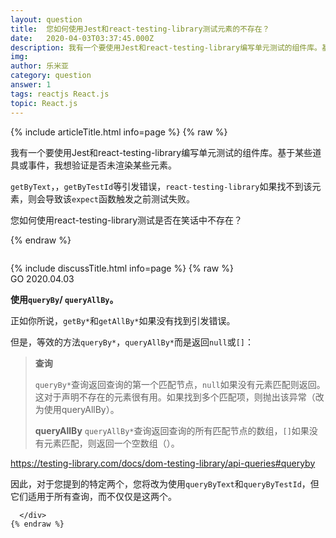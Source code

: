 ```yaml
---
layout: question
title:  您如何使用Jest和react-testing-library测试元素的不存在？
date:   2020-04-03T03:37:45.000Z
description: 我有一个要使用Jest和react-testing-library编写单元测试的组件库。基于某些道具或事件，我想验证是否未渲染某些元素。getByTe...
img: 
author: 乐米亚
category: question
answer: 1
tags: reactjs React.js
topic: React.js
---
```

<div class="article-root">
  <div class="article">
    {% include articleTitle.html info=page %}
    {% raw %}
    <div class="article-content"><p><font style="vertical-align: inherit;"><font style="vertical-align: inherit;">我有一个要使用Jest和react-testing-library编写单元测试的组件库。</font><font style="vertical-align: inherit;">基于某些道具或事件，我想验证是否未渲染某些元素。</font></font></p>

<p><code>getByText</code><font style="vertical-align: inherit;"><font style="vertical-align: inherit;">，，</font></font><code>getByTestId</code><font style="vertical-align: inherit;"><font style="vertical-align: inherit;">等引发错误，</font></font><code>react-testing-library</code><font style="vertical-align: inherit;"><font style="vertical-align: inherit;">如果找不到该元素，则会导致该</font></font><code>expect</code><font style="vertical-align: inherit;"><font style="vertical-align: inherit;">函数触发</font><font style="vertical-align: inherit;">之前测试失败</font><font style="vertical-align: inherit;">。</font></font></p>

<p><font style="vertical-align: inherit;"><font style="vertical-align: inherit;">您如何使用react-testing-library测试是否在笑话中不存在？</font></font></p></div>
    {% endraw %}
  </div>
  <p style="height: 0;width:0;overflow: hidden;"> 第3969篇《您如何使用Jest和react-testing-library测试元素的不存在？》来自Winter(https://github.com/aiyld/aiyld.github.io)的站点</p>
  <div class="discuss-wrapper">
    {% include discussTitle.html info=page %}
    {% raw %}
    <div class="discuss-item">
        <div class="discuss-parent">
          <div class="discuss-meta">
            <span class="discuss-user">GO</span>
            <span class="discuss-time">2020.04.03</span>
          </div>
          <div class="discuss-comment"><p><strong><font style="vertical-align: inherit;"><font style="vertical-align: inherit;">使用</font></font><code>queryBy</code><font style="vertical-align: inherit;"><font style="vertical-align: inherit;">/ </font></font><code>queryAllBy</code><font style="vertical-align: inherit;"><font style="vertical-align: inherit;">。</font></font></strong></p>

<p><font style="vertical-align: inherit;"><font style="vertical-align: inherit;">正如你所说，</font></font><code>getBy*</code><font style="vertical-align: inherit;"><font style="vertical-align: inherit;">和</font></font><code>getAllBy*</code><font style="vertical-align: inherit;"><font style="vertical-align: inherit;">如果没有找到引发错误。</font></font></p>

<p><font style="vertical-align: inherit;"><font style="vertical-align: inherit;">但是，等效的方法</font></font><code>queryBy*</code><font style="vertical-align: inherit;"><font style="vertical-align: inherit;">，</font></font><code>queryAllBy*</code><font style="vertical-align: inherit;"><font style="vertical-align: inherit;">而是返回</font></font><code>null</code><font style="vertical-align: inherit;"><font style="vertical-align: inherit;">或</font></font><code>[]</code><font style="vertical-align: inherit;"><font style="vertical-align: inherit;">：</font></font></p>

<blockquote>
  <p><strong><font style="vertical-align: inherit;"><font style="vertical-align: inherit;">查询</font></font></strong></p>
  
  <p><code>queryBy*</code><font style="vertical-align: inherit;"><font style="vertical-align: inherit;">查询返回查询的第一个匹配节点，</font></font><code>null</code><font style="vertical-align: inherit;"><font style="vertical-align: inherit;">如果没有元素匹配则</font><font style="vertical-align: inherit;">返回</font><font style="vertical-align: inherit;">。</font><font style="vertical-align: inherit;">这对于声明不存在的元素很有用。</font><font style="vertical-align: inherit;">如果找到多个匹配项，则抛出该异常（改为使用queryAllBy）。</font></font></p>
  
  <p><strong><font style="vertical-align: inherit;"><font style="vertical-align: inherit;">queryAllBy</font></font></strong>
  <code>queryAllBy*</code><font style="vertical-align: inherit;"><font style="vertical-align: inherit;">查询返回查询的所有匹配节点的数组，</font></font><code>[]</code><font style="vertical-align: inherit;"><font style="vertical-align: inherit;">如果没有元素匹配</font><font style="vertical-align: inherit;">，则返回一个空数组（</font><font style="vertical-align: inherit;">）。</font></font></p>
</blockquote>

<p><a href="https://testing-library.com/docs/dom-testing-library/api-queries#queryby" rel="noreferrer"><font style="vertical-align: inherit;"><font style="vertical-align: inherit;">https://testing-library.com/docs/dom-testing-library/api-queries#queryby</font></font></a></p>

<p><font style="vertical-align: inherit;"><font style="vertical-align: inherit;">因此，对于您提到的特定两个，您将改为使用</font></font><code>queryByText</code><font style="vertical-align: inherit;"><font style="vertical-align: inherit;">和</font></font><code>queryByTestId</code><font style="vertical-align: inherit;"><font style="vertical-align: inherit;">，但它们适用于所有查询，而不仅仅是这两个。</font></font></p></div>
        </div>
        
      </div>
    {% endraw %}
  </div>
<div>
